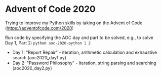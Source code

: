 # Advent of Code 2020

Trying to improve my Python skills by taking on the Advent of Code (https://adventofcode.com/2020)

Run code by specifying the AOC day and part to be solved, e.g., to solve Day 1, Part 2:
`python aoc-2020-python 1 2`

 * Day 1: "Report Repair" - iteration, arithmetic calculation and exhaustive search (aoc2020_day1.py)
 * Day 2: "Password Philosophy" - iteration, string parsing and searching (aoc2020_day2.py)
